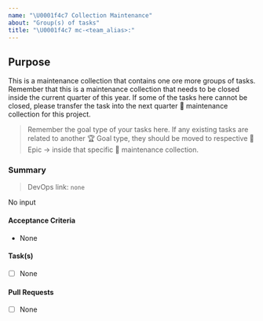 ```yaml
---
name: "\U0001f4c7 Collection Maintenance"
about: "Group(s) of tasks"
title: "\U0001f4c7 mc-<team_alias>:"
---
```


## Purpose

This is a maintenance collection that contains one ore more groups of tasks. Remember that this is a maintenance collection that needs to be closed inside the current quarter of this year. If some of the tasks here cannot be closed, please transfer the task into the next quarter :card_index: maintenance collection for this project.

> Remember the goal type of your tasks here. If any existing tasks are related to another :trophy: Goal type, they should be moved to respective :crown: Epic ->  inside that specific :card_index: maintenance collection.

### Summary

> DevOps link: `none` <!-- Example: AB#<item_number> -->

No input

#### Acceptance Criteria

- None

#### Task(s)

- [ ] None

#### Pull Requests

- [ ] None

